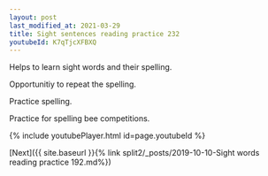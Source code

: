 ```yaml
---
layout: post
last_modified_at: 2021-03-29
title: Sight sentences reading practice 232
youtubeId: K7qTjcXFBXQ
---
```

 
 
Helps to learn sight words and their spelling.

Opportunitiy to repeat the spelling. 

Practice spelling. 
 
Practice for spelling bee competitions. 
 
{% include youtubePlayer.html id=page.youtubeId %}
 
 

[Next]({{ site.baseurl }}{% link  split2/_posts/2019-10-10-Sight words reading practice 192.md%})
 
